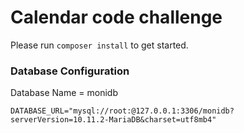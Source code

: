 # Calendar code challenge

Please run `composer install` to get started.

### Database Configuration

Database Name = monidb

````
DATABASE_URL="mysql://root:@127.0.0.1:3306/monidb?serverVersion=10.11.2-MariaDB&charset=utf8mb4"

